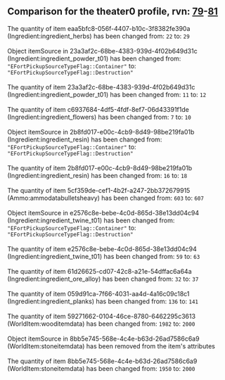 ## Comparison for the theater0 profile, rvn: [79](https://github.com/PRO100KatYT/FortniteProfileRevisions/tree/main/profiles/theater0/79%20theater0.json)-[81](https://github.com/PRO100KatYT/FortniteProfileRevisions/tree/main/profiles/theater0/81%20theater0.json)

The quantity of item eaa5bfc8-056f-4407-b10c-3f8382fe390a (Ingredient:ingredient_herbs) has been changed from: `22` to: `29`
<br><br>
Object itemSource in 23a3af2c-68be-4383-939d-4f02b649d31c (Ingredient:ingredient_powder_t01) has been changed from: `"EFortPickupSourceTypeFlag::Container"` to: `"EFortPickupSourceTypeFlag::Destruction"`
<br><br>
The quantity of item 23a3af2c-68be-4383-939d-4f02b649d31c (Ingredient:ingredient_powder_t01) has been changed from: `11` to: `12`
<br><br>
The quantity of item c6937684-4df5-4fdf-8ef7-06d43391f1de (Ingredient:ingredient_flowers) has been changed from: `7` to: `10`
<br><br>
Object itemSource in 2b8fd017-e00c-4cb9-8d49-98be219fa01b (Ingredient:ingredient_resin) has been changed from: `"EFortPickupSourceTypeFlag::Container"` to: `"EFortPickupSourceTypeFlag::Destruction"`
<br><br>
The quantity of item 2b8fd017-e00c-4cb9-8d49-98be219fa01b (Ingredient:ingredient_resin) has been changed from: `16` to: `18`
<br><br>
The quantity of item 5cf359de-cef1-4b2f-a247-2bb372679915 (Ammo:ammodatabulletsheavy) has been changed from: `603` to: `607`
<br><br>
Object itemSource in e2576c8e-bebe-4c0d-865d-38e13dd04c94 (Ingredient:ingredient_twine_t01) has been changed from: `"EFortPickupSourceTypeFlag::Container"` to: `"EFortPickupSourceTypeFlag::Destruction"`
<br><br>
The quantity of item e2576c8e-bebe-4c0d-865d-38e13dd04c94 (Ingredient:ingredient_twine_t01) has been changed from: `59` to: `63`
<br><br>
The quantity of item 61d26625-cd07-42c8-a21e-54dffac6a64a (Ingredient:ingredient_ore_alloy) has been changed from: `32` to: `37`
<br><br>
The quantity of item 059d91ca-7f66-4031-aa4d-4a16c09c18c1 (Ingredient:ingredient_planks) has been changed from: `136` to: `141`
<br><br>
The quantity of item 59271662-0104-46ce-8780-6462295c3613 (WorldItem:wooditemdata) has been changed from: `1982` to: `2000`
<br><br>
Object itemSource in 8bb5e745-568e-4c4e-b63d-26ad7586c6a9 (WorldItem:stoneitemdata) has been removed from the item's attributes
<br><br>
The quantity of item 8bb5e745-568e-4c4e-b63d-26ad7586c6a9 (WorldItem:stoneitemdata) has been changed from: `1950` to: `2000`
<br><br>
